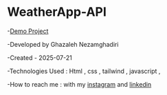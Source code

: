 # WeatherApp-API


-[Demo Project](https://ghazalehnezamghadiri.github.io/WeatherApp-API/) 

-Developed by Ghazaleh Nezamghadiri

-Created - 2025-07-21

-Technologies Used : Html , css , tailwind , javascript , 

-How to reach me : with my [instagram](https://www.instagram.com/ghazale.ghadiri/?hl=en) and  [linkedin](https://www.linkedin.com/in/ghazaleh-nezamghadiri-06b626302/)

